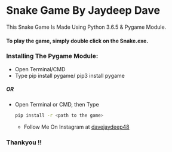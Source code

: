 # Snake Game By Jaydeep Dave
This Snake Game Is Made Using Python 3.6.5 & Pygame Module.
####  To play the game, simply double click on the Snake.exe.
### Installing The Pygame Module:

 - Open Terminal/CMD
 - Type pip install pygame/ pip3 install pygame

##### OR

 - Open Terminal or CMD, then Type 
    ```sh
    pip install -r <path to the game>
   ```
   
   * Follow Me On Instagram at [davejaydeep48](https://www.instagram.com/davejaydeep48)
### Thankyou !!

